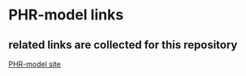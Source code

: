 # PHR-model links
## related links are collected for this repository

[PHR-model site](https://phr.jyvsectec.fi/)